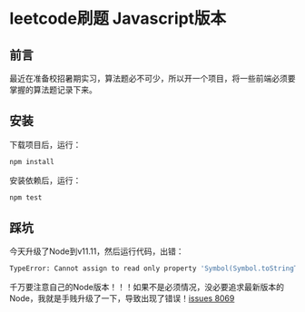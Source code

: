 # leetcode刷题 Javascript版本

## 前言

最近在准备校招暑期实习，算法题必不可少，所以开一个项目，将一些前端必须要掌握的算法题记录下来。

## 安装

下载项目后，运行：

```bash
npm install
```

安装依赖后，运行：

```bash
npm test
```

## 踩坑

今天升级了Node到v11.11，然后运行代码，出错：

```bash
TypeError: Cannot assign to read only property 'Symbol(Symbol.toStringTag)' of object '#<process>'
```

千万要注意自己的Node版本！！！如果不是必须情况，没必要追求最新版本的Node，我就是手贱升级了一下，导致出现了错误！[issues 8069](https://github.com/facebook/jest/issues/8069)